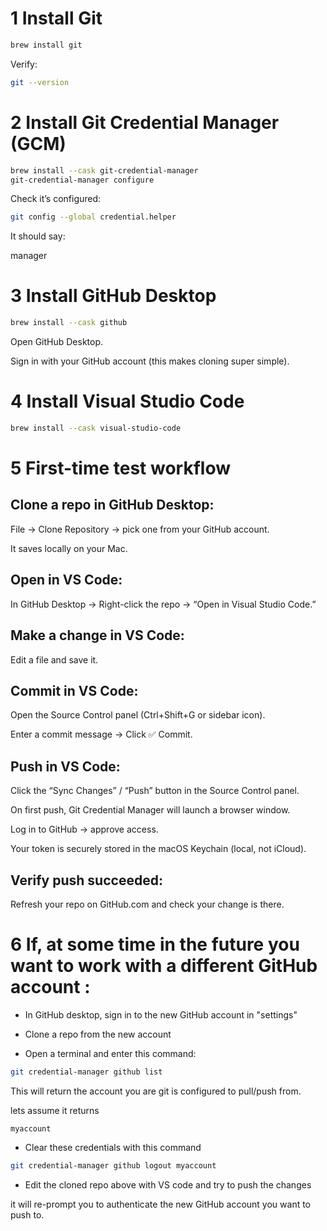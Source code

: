 # 1 Install Git

```bash
brew install git
```

Verify:

```bash
git --version
```

# 2 Install Git Credential Manager (GCM)

```bash
brew install --cask git-credential-manager
git-credential-manager configure
```

Check it’s configured:

```bash
git config --global credential.helper
```

It should say:

manager

# 3 Install GitHub Desktop

```bash
brew install --cask github
```

Open GitHub Desktop.

Sign in with your GitHub account (this makes cloning super simple).

# 4 Install Visual Studio Code

```bash
brew install --cask visual-studio-code
```

# 5 First-time test workflow

## Clone a repo in GitHub Desktop:

File → Clone Repository → pick one from your GitHub account.

It saves locally on your Mac.

## Open in VS Code:

In GitHub Desktop → Right-click the repo → “Open in Visual Studio Code.”

## Make a change in VS Code:

Edit a file and save it.

## Commit in VS Code:

Open the Source Control panel (Ctrl+Shift+G or sidebar icon).

Enter a commit message → Click ✅ Commit.

## Push in VS Code:

Click the “Sync Changes” / “Push” button in the Source Control panel.

On first push, Git Credential Manager will launch a browser window.

Log in to GitHub → approve access.

Your token is securely stored in the macOS Keychain (local, not iCloud).

## Verify push succeeded:

Refresh your repo on GitHub.com and check your change is there.

# 6 If, at some time in the future you want to work with a different GitHub account :

- In GitHub desktop, sign in to the new GitHub account in "settings"

- Clone a repo from the new account

- Open a terminal and enter this command:

```bash
git credential-manager github list
```

This will return the account you are git is configured to pull/push from.

lets assume it returns

```
myaccount
```

- Clear these credentials with this command

```bash
git credential-manager github logout myaccount

```

- Edit the cloned repo above with VS code and try to push the changes

it will re-prompt you to authenticate the new GitHub account you want to push to.
